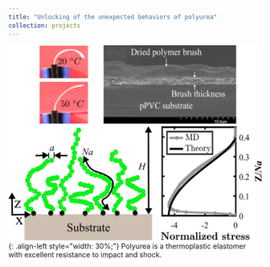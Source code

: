 ```yaml
---
title: "Unlocking of the unexpected behaviors of polyurea"
collection: projects
---
```


![styled-image](/images/polymer_brush.png "Polymer brush"){: .align-left style="width: 30%;"} Polyurea is a thermoplastic elastomer with excellent resistance to impact and shock.
